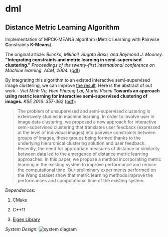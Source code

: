 # dml
## Distance Metric Learning Algorithm

Implementation of MPCK-MEANS algorithm (**M**etric Learning with **P**airwise **C**onstraints **K-Means**)

The original article: *Bilenko, Mikhail, Sugato Basu, and Raymond J. Mooney.* **"Integrating constraints and metric learning in semi-supervised clustering."** *Proceedings of the twenty-first international conference on Machine learning. ACM, 2004.*
([pdf](http://research.microsoft.com/en-us/um/people/mbilenko/papers/04-semi-icml.pdf))

By integrating this algorithm to an existed interactive semi-supervised image clustering, we can improve [the result](https://minhvvu.github.io/demo/stage1/index.html).
Here is the abstract of out work - *Viet Minh Vu, Hien Phuong Lai, Muriel Visani* **Towards an approach using metric learning for interactive semi-supervised clustering of images.**  *KSE 2016: 357-362* ([pdf](https://minhvvu.github.io/demo/article/KSE_paper89_approach-metric-learning_2016.pdf)):

> The problem of unsupervised and semi-supervised clustering is extensively studied in machine learning. In order to involve user in image data clustering, we proposed a new approach for interactive semi-supervised clustering that translates user feedback (expressed at the level of individual images) into pairwise constraints between groups of images, these groups being formed thanks to the underlying hierarchical clustering solution and user feedback. Recently, the need for appropriate measures of distance or similarity between data led to the emergence of distance metric learning approaches. In this paper, we propose a method incorporating metric learning in the existing system to improve performance and reduce the computational time. Our preliminary experiments performed on the Wang dataset show that metric learning methods improve the performances and computational time of the existing system.

*Dependences:*

1. CMake

2. C++11

3. [Eigen Library](http://eigen.tuxfamily.org/index.php?title=Main_Page)


*System Design:*
![system diagram](https://github.com/minhvvu/dml/blob/master/systemDesign.png "Class Diagram")
